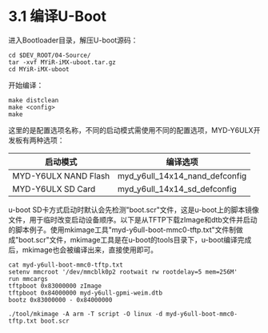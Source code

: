 # 3.1 编译U-Boot

进入Bootloader目录，解压U-boot源码：

```
cd $DEV_ROOT/04-Source/
tar -xvf MYiR-iMX-uboot.tar.gz
cd MYiR-iMX-uboot
```

开始编译：

```
make distclean 
make <config>
make
```

这里的<config>是配置选项名称，不同的启动模式需使用不同的配置选项，MYD-Y6ULX开发板有两种选项：

启动模式 | 编译选项
-------- | --------
MYD-Y6ULX NAND Flash | myd_y6ull_14x14_nand_defconfig
MYD-Y6ULX SD Card | myd_y6ull_14x14_sd_defconfig

u-boot SD卡方式启动时默认会先检测"boot.scr"文件，这是u-boot上的脚本镜像文件，用于临时改变启动设备顺序。以下是从TFTP下载zImage和dtb文件并启动的脚本例子。使用mkimage工具"myd-y6ull-boot-mmc0-tftp.txt"文件制做成"boot.scr"文件，mkimage工具是在u-boot的tools目录下，u-boot编译完成后，mkimage也会被编译出来，直接使用即可。

```
cat myd-y6ull-boot-mmc0-tftp.txt
setenv mmcroot '/dev/mmcblk0p2 rootwait rw rootdelay=5 mem=256M'
run mmcargs
tftpboot 0x83000000 zImage
tftpboot 0x84000000 myd-y6ull-gpmi-weim.dtb
bootz 0x83000000 - 0x84000000

./tool/mkimage -A arm -T script -O linux -d myd-y6ull-boot-mmc0-tftp.txt boot.scr
```
